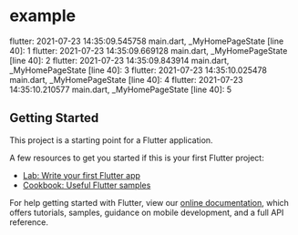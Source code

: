 # example

flutter: 2021-07-23 14:35:09.545758  main.dart, _MyHomePageState [line 40]: 1
flutter: 2021-07-23 14:35:09.669128  main.dart, _MyHomePageState [line 40]: 2
flutter: 2021-07-23 14:35:09.843914  main.dart, _MyHomePageState [line 40]: 3
flutter: 2021-07-23 14:35:10.025478  main.dart, _MyHomePageState [line 40]: 4
flutter: 2021-07-23 14:35:10.210577  main.dart, _MyHomePageState [line 40]: 5

## Getting Started

This project is a starting point for a Flutter application.

A few resources to get you started if this is your first Flutter project:

- [Lab: Write your first Flutter app](https://flutter.dev/docs/get-started/codelab)
- [Cookbook: Useful Flutter samples](https://flutter.dev/docs/cookbook)

For help getting started with Flutter, view our
[online documentation](https://flutter.dev/docs), which offers tutorials,
samples, guidance on mobile development, and a full API reference.
